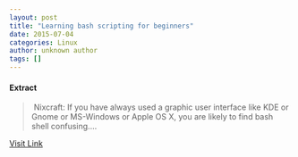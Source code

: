 ```yaml
---
layout: post
title: "Learning bash scripting for beginners"
date: 2015-07-04
categories: Linux
author: unknown author
tags: []
---
```





#### Extract
>&nbsp;Nixcraft: If you have always used a graphic user interface like KDE or Gnome or MS-Windows or Apple OS X, you are likely to find bash shell confusing....



[Visit Link](http://www.linuxtoday.com/developer/learning-bash-scripting-for-beginners-150520005015.html)


